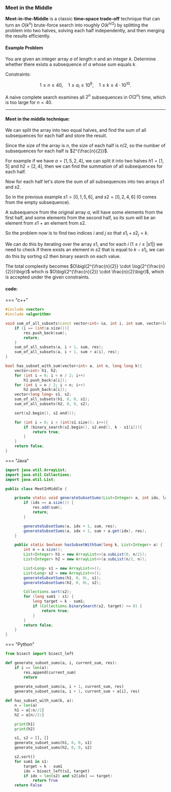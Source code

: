 ### Meet in the Middle

**Meet-in-the-Middle** is a classic **time–space trade-off** technique that can turn an $O(k^n)$ brute-force search into roughly $O(k^{n/2})$ by splitting the problem into two halves, solving each half independently, and then merging the results efficiently.

#### Example Problem

You are given an integer array $a$ of length $n$ and an integer $k$. Determine whether there exists a subsequence of $a$ whose sum equals $k$.

Constraints:

$$
1 \le n \le 40,\quad
1 \le a_i \le 10^9,\quad
1 \le k \le 4 \cdot 10^{10}.
$$

A naive complete search examines all $2^n$ subsequences in $O(2^n)$ time, which is too large for $n=40$.

---

#### Meet in the middle technique:

We can split the array into two equal halves, and find the sum of all subsequences for each half and store the result.

Since the size of the array is $n$, the size of each half is $n/2$, so the number of subsequences for each half is $2^{\frac{n}{2}}$.

For example if we have $a = [1, 5, 2, 4]$, we can split it into two halves $h1 = [1, 5]$ and $h2 = [2, 4]$, then we can find the summation of all subsequences for each half.

Now for each half let's store the sum of all subsequences into two arrays $s1$ and $s2$.

So in the previous example $s1 = [0, 1, 5, 6]$, and $s2 = [0, 2, 4, 6]$ ($0$ comes from the empty subsequence).

A subsequence from the original array $a$, will have some elements from the first half, and some elements from the second half, so its sum will be an element from $s1$ + an element from $s2$.

So the problem now is to find two indices $i$ and $j$ so that $s1_i + s2_j = k$.

We can do this by iterating over the array $s1$, and for each $i$ $(1 \leq i \leq |s1|)$ we need to check if there exists an element in $s2$ that is equal to $k - s1_i$, we can do this by sorting $s2$ then binary search on each value.

The total complexity becomes $O\bigl(2^{\frac{n}{2}} \cdot \log{2^{\frac{n}{2}}}\bigr)$ which is $O\bigl(2^{\frac{n}{2}} \cdot \frac{n}{2}\bigr)$, which is accepted under the given constraints.

#### code:

=== "c++"

```c++
#include <vector>
#include <algorithm>

void sum_of_all_subsets(const vector<int> &a, int i, int sum, vector<long long> &res){
    if (i == (int)a.size()){
        res.push_back(sum);
        return;
    }
    sum_of_all_subsets(a, i + 1, sum, res);
    sum_of_all_subsets(a, i + 1, sum + a[i], res);
}

bool has_subset_with_sum(vector<int> a, int n, long long k){
    vector<int> h1, h2;
    for (int i = 0; i < n / 2; i++)
        h1.push_back(a[i]);
    for (int i = n / 2; i < n; i++)
        h2.push_back(a[i]);
    vector<long long> s1, s2;
    sum_of_all_subsets(h1, 0, 0, s1);
    sum_of_all_subsets(h2, 0, 0, s2);

    sort(s2.begin(), s2.end());

    for (int i = 0; i < (int)s1.size(); i++){
        if (binary_search(s2.begin(), s2.end(), k - s1[i])){
            return true;
        }
    }
    return false;
}
```

=== "Java"

```java
import java.util.ArrayList;
import java.util.Collections;
import java.util.List;

public class MeetInMiddle {

    private static void generateSubsetSums(List<Integer> a, int idx, long sum, List<Long> res) {
        if (idx == a.size()) {
            res.add(sum);
            return;
        }

        generateSubsetSums(a, idx + 1, sum, res);
        generateSubsetSums(a, idx + 1, sum + a.get(idx), res);
    }

    public static boolean hasSubsetWithSum(long k, List<Integer> a) {
        int n = a.size();
        List<Integer> h1 = new ArrayList<>(a.subList(0, n/2));
        List<Integer> h2 = new ArrayList<>(a.subList(n/2, n));

        List<Long> s1 = new ArrayList<>();
        List<Long> s2 = new ArrayList<>();
        generateSubsetSums(h1, 0, 0L, s1);
        generateSubsetSums(h2, 0, 0L, s2);

        Collections.sort(s2);
        for (long sum1 : s1) {
            long target = k - sum1;
            if (Collections.binarySearch(s2, target) >= 0) {
                return true;
            }
        }
        return false;
    }
}
```

=== "Python"

```python
from bisect import bisect_left

def generate_subset_sums(a, i, current_sum, res):
    if i == len(a):
        res.append(current_sum)
        return
     
    generate_subset_sums(a, i + 1, current_sum, res)
    generate_subset_sums(a, i + 1, current_sum + a[i], res)

def has_subset_with_sum(k, a):
    n = len(a)
    h1 = a[:n//2]
    h2 = a[n//2:]

    print(h1)
    print(h2)

    s1, s2 = [], []
    generate_subset_sums(h1, 0, 0, s1)
    generate_subset_sums(h2, 0, 0, s2)

    s2.sort()
    for sum1 in s1:
        target = k - sum1
        idx = bisect_left(s2, target)
        if idx < len(s2) and s2[idx] == target:
            return True
    return False
```
